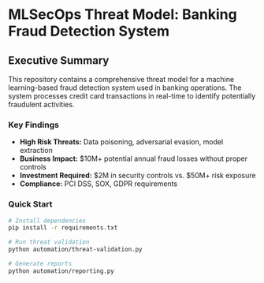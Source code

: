 # MLSecOps Threat Model: Banking Fraud Detection System

## Executive Summary

This repository contains a comprehensive threat model for a machine learning-based fraud detection system used in banking operations. The system processes credit card transactions in real-time to identify potentially fraudulent activities.

### Key Findings
- **High Risk Threats:** Data poisoning, adversarial evasion, model extraction
- **Business Impact:** $10M+ potential annual fraud losses without proper controls
- **Investment Required:** $2M in security controls vs. $50M+ risk exposure
- **Compliance:** PCI DSS, SOX, GDPR requirements

### Quick Start
```bash
# Install dependencies
pip install -r requirements.txt

# Run threat validation
python automation/threat-validation.py

# Generate reports
python automation/reporting.py